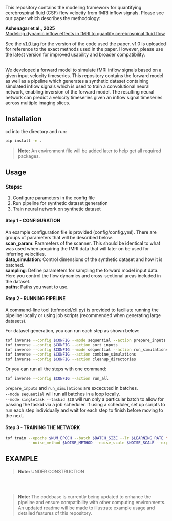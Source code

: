 
This repository contains the modeling framework for quantifying cerebrospinal fluid (CSF) flow velocity from fMRI inflow signals.
Please see our paper which describes the methodology:

**Ashenagar et al., 2025**  
[Modeling dynamic inflow effects in fMRI to quantify cerebrospinal fluid flow](https://doi.org/10.1162/IMAG.a.9)

See the [v1.0 tag](https://github.com/baarbod/tofmodel/releases/tag/v1.0) for the version of the code used the paper.
v1.0 is uploaded for reference to the exact methods used in the paper.
However, please use the latest version for improved usability and broader compatibility.

<br />
We developed a forward model to simulate fMRI inflow signals based on a given input velocity timeseries. This repository contains the forward model as well as a pipeline which generates a synthetic dataset containing simulated inflow signals which is used to train a convolutional neural network, enabling inversion of the forward model. The resulting neural network can predict a velocity timeseries given an inflow signal timeseries across multiple imaging slices. 

## Installation

cd into the directory and run: 
```bash
pip install -e .
```
> **Note:** An environment file will be added later to help get all required packages.

## Usage

### Steps:
1) Configure parameters in the config file
2) Run pipeline for synthetic dataset generation
3) Train neural network on synthetic dataset

#### Step 1 - CONFIGURATION

An example configuration file is provided (config/config.yml). There are groups of parameters that will be described below. <br />
**scan_param**: Parameters of the scanner. This should be identical to what was used when acquiring the fMRI data that will later on be used for inferring velocities. <br />
**data_simulation**: Control dimensions of the synthetic dataset and how it is batched. <br />
**sampling**: Define parameters for sampling the forward model input data. Here you control the flow dynamics and cross-sectional areas included in the dataset. <br />
**paths**: Paths you want to use.

#### Step 2 - RUNNING PIPELINE

A command-line tool (tofmodel/cli.py) is provided to faciliate running the pipeline locally or using job scripts (recommended when generating large datasets). <br /> 

For dataset generation, you can run each step as shown below:
```bash
tof inverse --config $CONFIG --mode sequential --action prepare_inputs
tof inverse --config $CONFIG --action sort_inputs
tof inverse --config $CONFIG --mode sequential --action run_simulations
tof inverse --config $CONFIG --action combine_simulations
tof inverse --config $CONFIG --action cleanup_directories
```
Or you can run all the steps with one command:
```bash
tof inverse --config $CONFIG --action run_all
```
```prepare_inputs``` and ```run_simulations``` are excecuted in batches. <br />```--mode sequential``` 
will run all batches in a loop locally. <br />```--mode singletask --taskid $ID``` 
will run only a particular batch to allow for passing the taskid via a job scheduler. If using a scheduler, set up scripts to run each step individually and wait for each step to finish before moving to the next.

#### Step 3 - TRAINING THE NETWORK
```bash
tof train --epochs $NUM_EPOCH --batch $BATCH_SIZE --lr $LEARNING_RATE \
          --noise_method $NOISE_METHOD --noise_scale $NOISE_SCALE --exp_name $NAME --config $CONFIG
```
## EXAMPLE

> **Note:** UNDER CONSTRUCTION




<br /> <br />
> **Note:** The codebase is currently being updated to enhance the pipeline and ensure compatibility with other computing environments. An updated readme will be made to illustrate example usage and detailed features of this repository.